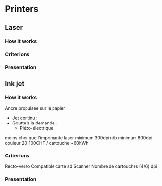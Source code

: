 # Printers

## Laser

### How it works



### Criterions

### Presentation

## Ink jet

### How it works

Ancre propulsée sur le papier

- Jet continu :
- Goutte à la demande :
  - Piézo-électrique

moins cher que l'imprimante laser
minimum 300dpi n/b
minimum 600dpi couleur
20-100CHF / cartouche
~60KWh

### Criterions

Recto-verso
Compatible carte sd
Scanner
Nombre de cartouches (4/6)
dpi

### Presentation
